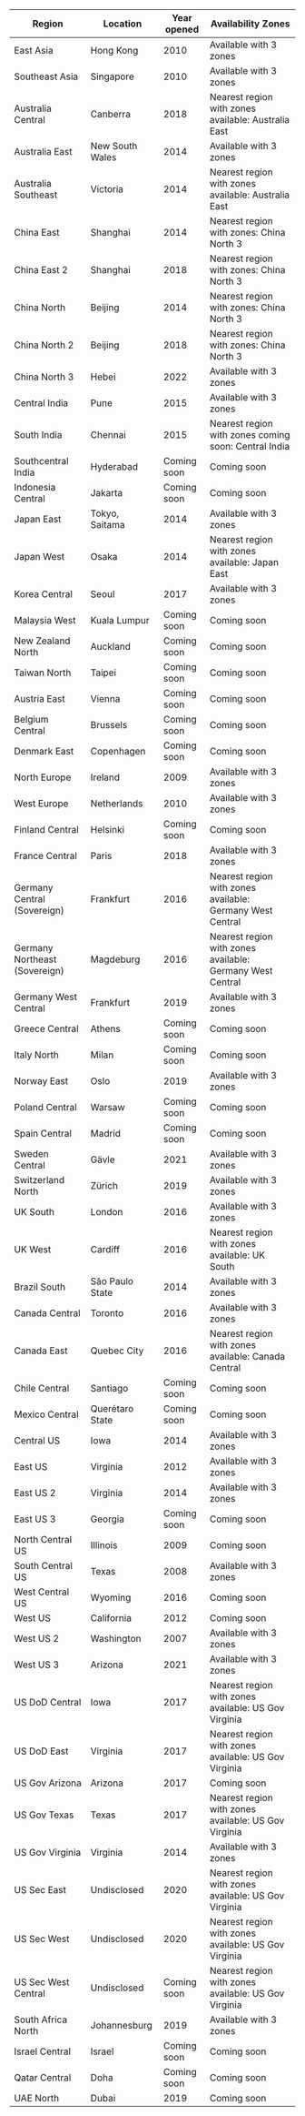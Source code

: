 Region|Location|Year opened|Availability Zones
--- |--- |--- |--- |
East Asia|Hong Kong|2010|Available with 3 zones
Southeast Asia|Singapore|2010|Available with 3 zones
Australia Central|Canberra|2018|Nearest region with zones available: Australia East
Australia East|New South Wales|2014|Available with 3 zones
Australia Southeast|Victoria|2014|Nearest region with zones available: Australia East
China East|Shanghai|2014|Nearest region with zones: China North 3
China East 2|Shanghai|2018|Nearest region with zones: China North 3
China North|Beijing|2014|Nearest region with zones: China North 3
China North 2|Beijing|2018|Nearest region with zones: China North 3
China North 3|Hebei|2022|Available with 3 zones
Central India|Pune|2015|Available with 3 zones
South India|Chennai|2015|Nearest region with zones coming soon: Central India
Southcentral India|Hyderabad|Coming soon|Coming soon
Indonesia Central|Jakarta|Coming soon|Coming soon
Japan East|Tokyo, Saitama|2014|Available with 3 zones
Japan West|Osaka|2014|Nearest region with zones available: Japan East
Korea Central|Seoul|2017|Available with 3 zones
Malaysia West|Kuala Lumpur|Coming soon|Coming soon
New Zealand North|Auckland|Coming soon|Coming soon
Taiwan North|Taipei|Coming soon|Coming soon
Austria East|Vienna|Coming soon|Coming soon
Belgium Central|Brussels|Coming soon|Coming soon
Denmark East|Copenhagen|Coming soon|Coming soon
North Europe|Ireland|2009|Available with 3 zones
West Europe|Netherlands|2010|Available with 3 zones
Finland Central|Helsinki|Coming soon|Coming soon
France Central|Paris|2018|Available with 3 zones
Germany Central (Sovereign)|Frankfurt|2016|Nearest region with zones available: Germany West Central
Germany Northeast (Sovereign)|Magdeburg|2016|Nearest region with zones available: Germany West Central
Germany West Central|Frankfurt|2019|Available with 3 zones
Greece Central|Athens|Coming soon|Coming soon
Italy North|Milan|Coming soon|Coming soon
Norway East|Oslo|2019|Available with 3 zones
Poland Central|Warsaw|Coming soon|Coming soon
Spain Central|Madrid|Coming soon|Coming soon
Sweden Central|Gävle|2021|Available with 3 zones
Switzerland North|Zürich|2019|Available with 3 zones
UK South|London|2016|Available with 3 zones
UK West|Cardiff|2016|Nearest region with zones available: UK South
Brazil South|São Paulo State|2014|Available with 3 zones
Canada Central|Toronto|2016|Available with 3 zones
Canada East|Quebec City|2016|Nearest region with zones available: Canada Central
Chile Central|Santiago|Coming soon|Coming soon
Mexico Central|Querétaro State|Coming soon|Coming soon
Central US|Iowa|2014|Available with 3 zones
East US|Virginia|2012|Available with 3 zones
East US 2|Virginia|2014|Available with 3 zones
East US 3|Georgia|Coming soon|Coming soon
North Central US|Illinois|2009|Coming soon
South Central US|Texas|2008|Available with 3 zones
West Central US|Wyoming|2016|Coming soon
West US|California|2012|Coming soon
West US 2|Washington|2007|Available with 3 zones
West US 3|Arizona|2021|Available with 3 zones
US DoD Central|Iowa|2017|Nearest region with zones available: US Gov Virginia
US DoD East|Virginia|2017|Nearest region with zones available: US Gov Virginia
US Gov Arizona|Arizona|2017|Coming soon
US Gov Texas|Texas|2017|Nearest region with zones available: US Gov Virginia
US Gov Virginia|Virginia|2014|Available with 3 zones
US Sec East|Undisclosed|2020|Nearest region with zones available: US Gov Virginia
US Sec West|Undisclosed|2020|Nearest region with zones available: US Gov Virginia
US Sec West Central|Undisclosed|Coming soon|Nearest region with zones available: US Gov Virginia
South Africa North|Johannesburg|2019|Available with 3 zones
Israel Central|Israel|Coming soon|Coming soon
Qatar Central|Doha|Coming soon|Coming soon
UAE North|Dubai|2019|Coming soon